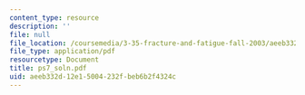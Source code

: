 ```yaml
---
content_type: resource
description: ''
file: null
file_location: /coursemedia/3-35-fracture-and-fatigue-fall-2003/aeeb332d12e15004232fbeb6b2f4324c_ps7_soln.pdf
file_type: application/pdf
resourcetype: Document
title: ps7_soln.pdf
uid: aeeb332d-12e1-5004-232f-beb6b2f4324c
---
```

